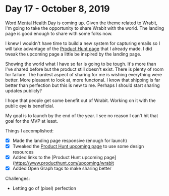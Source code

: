 # Day 17 - October 8, 2019

[Word Mental Health Day](https://www.who.int/mental_health/world-mental-health-day) is coming up. Given the theme related to Wrabit, I'm going to take the opportunity to share Wrabit with the world. The landing page is good enough to share with some folks now.

I knew I wouldn't have time to build a new system for capturing emails so I will take advantage of the [Product Hunt page](https://www.producthunt.com/upcoming/wrabit) that I already made. I did tweak the upcoming page a little be inspired by the landing page.

Showing the world what I have so far is going to be tough. It's more than I've shared before but the product still doesn't exist. There is plenty of room for failure. The hardest aspect of sharing for me is wishing everything were better. More pleasant to look at, more functonal. I know that shipping is far better than perfection but this is new to me. Perhaps I should start sharing updates publicly?

I hope that people get some benefit out of Wrabit. Working on it with the public eye is beneficial.

My goal is to launch by the end of the year. I see no reason I can't hit that goal for the MVP at least.

Things I accomplished:

- [x] Made the landing page responsive (enough for launch)
- [x] Tweaked the [Product Hunt upcoming page](https://www.producthunt.com/upcoming/wrabit) to use some design resources
- [x] Added links to the [Product Hunt upcoming page](https://www.producthunt.com/upcoming/wrabit
- [x] Added Open Graph tags to make sharing better

Challenges:

- Letting go of (pixel) perfection
